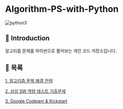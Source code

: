 # Algorithm-PS-with-Python
![python3](https://img.shields.io/badge/language-python--3.x-green)

## 📖 Introduction

알고리즘 문제를 파이썬으로 풀어보는 개인 코드 저장소입니다.


## 📝 목록




[1. 알고리즘 문제 해결 전략](https://book.algospot.com/index.html)

[2. 삼성 SW 역량 테스트 기출문제](https://book.algospot.com/index.html)

[3. Google Codejam & Kickstart](https://book.algospot.com/index.html)
